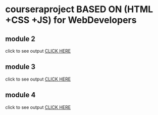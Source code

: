 # courseraproject BASED ON (HTML +CSS +JS) for WebDevelopers
## module 2
click to see output [CLICK HERE](https://sumit92mandal.github.io/courseraproject/module2/index.html)
## module 3
click to see output [CLICK HERE](https://sumit92mandal.github.io/courseraproject/module3/index.html)
## module 4
click to see output [CLICK HERE](https://sumit92mandal.github.io/courseraproject/module4/index.html)
